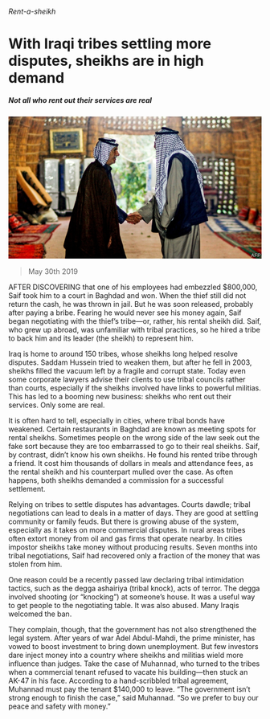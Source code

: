 ###### Rent-a-sheikh

# With Iraqi tribes settling more disputes, sheikhs are in high demand 

##### Not all who rent out their services are real 

![image](images/20190601_MAP001_0.jpg) 

> May 30th 2019 

AFTER DISCOVERING that one of his employees had embezzled $800,000, Saif took him to a court in Baghdad and won. When the thief still did not return the cash, he was thrown in jail. But he was soon released, probably after paying a bribe. Fearing he would never see his money again, Saif began negotiating with the thief’s tribe—or, rather, his rental sheikh did. Saif, who grew up abroad, was unfamiliar with tribal practices, so he hired a tribe to back him and its leader (the sheikh) to represent him. 

Iraq is home to around 150 tribes, whose sheikhs long helped resolve disputes. Saddam Hussein tried to weaken them, but after he fell in 2003, sheikhs filled the vacuum left by a fragile and corrupt state. Today even some corporate lawyers advise their clients to use tribal councils rather than courts, especially if the sheikhs involved have links to powerful militias. This has led to a booming new business: sheikhs who rent out their services. Only some are real. 

It is often hard to tell, especially in cities, where tribal bonds have weakened. Certain restaurants in Baghdad are known as meeting spots for rental sheikhs. Sometimes people on the wrong side of the law seek out the fake sort because they are too embarrassed to go to their real sheikhs. Saif, by contrast, didn’t know his own sheikhs. He found his rented tribe through a friend. It cost him thousands of dollars in meals and attendance fees, as the rental sheikh and his counterpart mulled over the case. As often happens, both sheikhs demanded a commission for a successful settlement. 

Relying on tribes to settle disputes has advantages. Courts dawdle; tribal negotiations can lead to deals in a matter of days. They are good at settling community or family feuds. But there is growing abuse of the system, especially as it takes on more commercial disputes. In rural areas tribes often extort money from oil and gas firms that operate nearby. In cities impostor sheikhs take money without producing results. Seven months into tribal negotiations, Saif had recovered only a fraction of the money that was stolen from him. 

One reason could be a recently passed law declaring tribal intimidation tactics, such as the degga ashairiya (tribal knock), acts of terror. The degga involved shooting (or “knocking”) at someone’s house. It was a useful way to get people to the negotiating table. It was also abused. Many Iraqis welcomed the ban. 

They complain, though, that the government has not also strengthened the legal system. After years of war Adel Abdul-Mahdi, the prime minister, has vowed to boost investment to bring down unemployment. But few investors dare inject money into a country where sheikhs and militias wield more influence than judges. Take the case of Muhannad, who turned to the tribes when a commercial tenant refused to vacate his building—then stuck an AK-47 in his face. According to a hand-scribbled tribal agreement, Muhannad must pay the tenant $140,000 to leave. “The government isn’t strong enough to finish the case,” said Muhannad. “So we prefer to buy our peace and safety with money.” 

